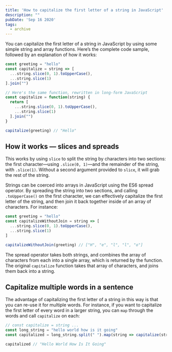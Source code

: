 ```yaml
---
title: 'How to capitalize the first letter of a string in JavaScript'
description: ""
pubDate: 'Sep 16 2020'
tags:
  - archive
---
```



You can capitalize the first letter of a string in JavaScript by using some simple string and array functions. Here’s the complete code sample, followed by an explanation of how it works:

```javascript
const greeting = "hello"
const capitalize = string => [
  ...string.slice(0, 1).toUpperCase(),
  ...string.slice(1)
].join("")

// Here's the same function, rewritten in long-form JavaScript
const capitalize = function(string) {
  return [
    ...string.slice(0, 1).toUpperCase(),
    ...string.slice(1)
  ].join("")
}

capitalize(greeting) // "Hello"
```

## How it works — slices and spreads

This works by using `slice` to split the string by characters into two sections: the first character—using `.slice(0, 1)`—and the remainder of the string, with `.slice(1)`. Without a second argument provided to `slice`, it will grab the rest of the string.

Strings can be coerced into arrays in JavaScript using the ES6 spread operator. By spreading the string into two sections, and calling `.toUpperCase()` on the first character, we can effectively capitalize the first letter of the string, and then join it back together inside of an array of characters. For instance:

```javascript
const greeting = "hello"
const capitalizeWithoutJoin = string => [  
  ...string.slice(0, 1).toUpperCase(),
  ...string.slice(1)
]

capitalizeWithoutJoin(greeting) // ["H", "e", "l", "l", "o"]
```

The spread operator takes both strings, and combines the array of characters from each into a single array, which is returned by the function. The original `capitalize` function takes that array of characters, and joins them back into a string.

## Capitalize multiple words in a sentence

The advantage of capitalizing the first letter of a string in this way is that you can re-use it for multiple words. For instance, if you want to capitalize the first letter of every word in a larger string, you can `map` through the words and call `capitalize` on each:

```javascript
// const capitalize = string ...
const long_string = "hello world how is it going"
const capitalized = long_string.split(" ").map(string => capitalize(string)).join(" ")  

capitalized // "Hello World How Is It Going"
```